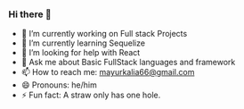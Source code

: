 ### Hi there 👋

- 🔭 I’m currently working on Full stack Projects
- 🌱 I’m currently learning Sequelize
- 🤔 I’m looking for help with  React
- 💬 Ask me about  Basic FullStack languages and framework
- 📫 How to reach me: mayurkalia66@gmail.com
- 😄 Pronouns: he/him
- ⚡ Fun fact: A straw only has one hole.


